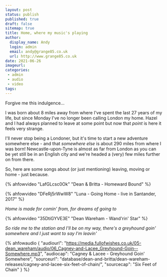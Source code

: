 ```yaml
---
layout: post
status: publish
published: true
draft: false
sitemap: true
title: Home, where my music's playing
author:
  display_name: Andy
  login: admin
  email: andy@grange85.co.uk
  url: http://www.grange85.co.uk
date: 2021-06-26
imageurl: 
categories:
 - admin
 - audio
 - video
tags:
---
```

Forgive me this indulgence...

I was born about 8 miles away from where I've spent the last 27 years of my life, but since Monday I've no longer been calling London my home. Hazel and I had always planned to leave at some point but now that _point_ is here it feels very strange. 

I'll never stop being a Londoner, but it's time to start a new adventure somewhere else - and that _somewhere else_ is about 290 miles from where I was born! Newcastle-upon-Tyne is almost as far from London as you can be yet still be in an English city and we're headed a (very) few miles further on from there. 

So, here are some songs about (or just mentioning) leaving, moving or home - just because.

{% ahfowvideo "LafGLcsc0Ok" "Dean & Britta - Homeward Bound" %}

{% ahfowvideo "DFeRj5rWwW8" "Luna - Going Home - live in Santander, 2017" %}

_Home is made for comin' from, for dreams of going to_

{% ahfowvideo "35DtiGYVE3E" "Dean Wareham - Wand'rin' Star" %}

_So ride me to the station and I'll be on my way, there's a greyhound goin' somewhere and I just want to say I'm leavin'_

{% ahfowaudio {
"audiourl": "https://media.fullofwishes.co.uk/05-dean_wareham/audio/06_Cagney-and-Lacee_Greyhound-Goin--Somewhere.mp3",
"audiocap": "Cagney & Lacee - Greyhound Goin' Somewhere",
"sourceurl": "database/dean-and-britta/dean-wareham-releases/cagney-and-lacee-six-feet-of-chain/",
"sourcecap": "Six Feet of Chain"
} %}
